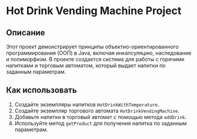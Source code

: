 # Hot Drink Vending Machine Project

## Описание

Этот проект демонстрирует принципы объектно-ориентированного программирования (ООП) в Java, включая инкапсуляцию, наследование и полиморфизм. В проекте создается система для работы с горячими напитками и торговым автоматом, который выдает напитки по заданным параметрам.

## Как использовать

1. Создайте экземпляры напитков `HotDrinkWithTemperature`.
2. Создайте экземпляр торгового автомата `HotDrinkVendingMachine`.
3. Добавьте напитки в торговый автомат с помощью метода `addDrink`.
4. Используйте метод `getProduct` для получения напитка по заданным параметрам.
